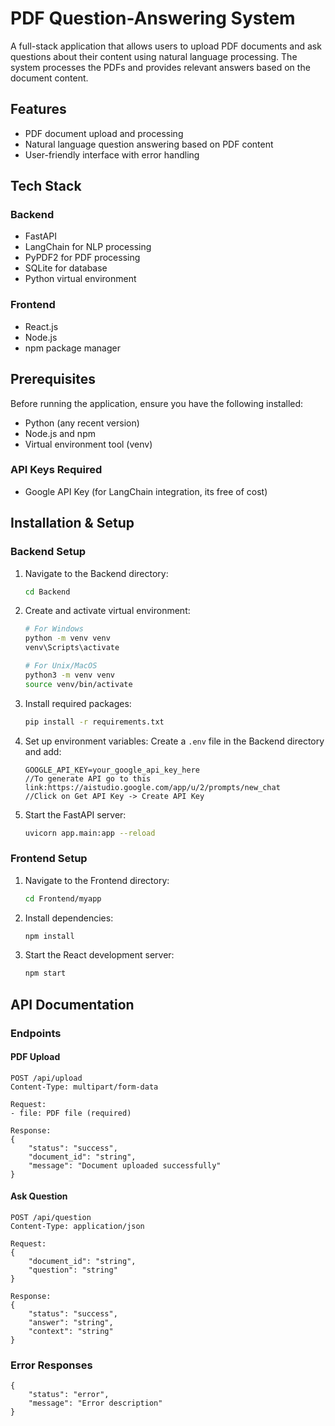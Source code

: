 # PDF Question-Answering System

A full-stack application that allows users to upload PDF documents and ask questions about their content using natural language processing. The system processes the PDFs and provides relevant answers based on the document content.

## Features

- PDF document upload and processing
- Natural language question answering based on PDF content
- User-friendly interface with error handling

## Tech Stack

### Backend
- FastAPI
- LangChain for NLP processing
- PyPDF2 for PDF processing
- SQLite for database
- Python virtual environment

### Frontend
- React.js
- Node.js
- npm package manager

## Prerequisites

Before running the application, ensure you have the following installed:
- Python (any recent version)
- Node.js and npm
- Virtual environment tool (venv)

### API Keys Required
- Google API Key (for LangChain integration, its free of cost)

## Installation & Setup

### Backend Setup

1. Navigate to the Backend directory:
   ```bash
   cd Backend
   ```

2. Create and activate virtual environment:
   ```bash
   # For Windows
   python -m venv venv
   venv\Scripts\activate

   # For Unix/MacOS
   python3 -m venv venv
   source venv/bin/activate
   ```

3. Install required packages:
   ```bash
   pip install -r requirements.txt
   ```

4. Set up environment variables:
   Create a `.env` file in the Backend directory and add:
   ```
   GOOGLE_API_KEY=your_google_api_key_here
   //To generate API go to this link:https://aistudio.google.com/app/u/2/prompts/new_chat
   //Click on Get API Key -> Create API Key
   ```

5. Start the FastAPI server:
   ```bash
   uvicorn app.main:app --reload
   ```

### Frontend Setup

1. Navigate to the Frontend directory:
   ```bash
   cd Frontend/myapp
   ```

2. Install dependencies:
   ```bash
   npm install
   ```

3. Start the React development server:
   ```bash
   npm start
   ```

## API Documentation

### Endpoints

#### PDF Upload
```
POST /api/upload
Content-Type: multipart/form-data

Request:
- file: PDF file (required)

Response:
{
    "status": "success",
    "document_id": "string",
    "message": "Document uploaded successfully"
}
```

#### Ask Question
```
POST /api/question
Content-Type: application/json

Request:
{
    "document_id": "string",
    "question": "string"
}

Response:
{
    "status": "success",
    "answer": "string",
    "context": "string"
}
```

### Error Responses
```
{
    "status": "error",
    "message": "Error description"
}
```


